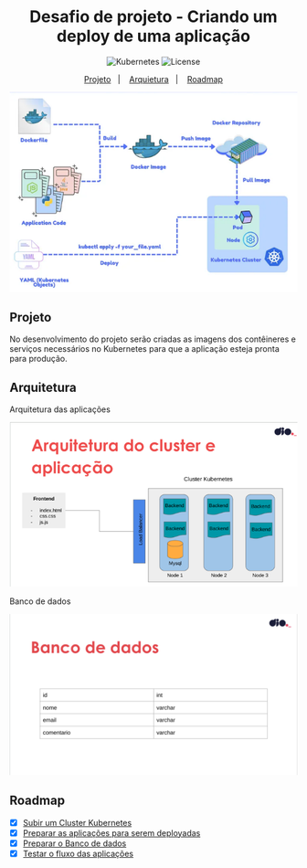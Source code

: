 <h1 align="center">Desafio de projeto - Criando um deploy de uma aplicação</h1>

<p align="center">
  <img alt="Kubernetes" src="https://img.shields.io/static/v1?label=Kubernetes&message=CKS&color=8257E5&labelColor=000000"  />
  <img alt="License" src="https://img.shields.io/static/v1?label=license&message=MIT&color=49AA26&labelColor=000000">
</p>

<p align="center">
  <a href="#-projeto">Projeto</a>&nbsp;&nbsp;&nbsp;|&nbsp;&nbsp;&nbsp;
  <a href="#-arquitetura">Arquietura</a>&nbsp;&nbsp;&nbsp;|&nbsp;&nbsp;&nbsp;
  <a href="#-roadmap">Roadmap</a>
</p>

<p align="center">
  <img alt="Deploy" src="data/deploy.png">
</p>

## Projeto

No desenvolvimento do projeto serão criadas as imagens dos contêineres e serviços necessários no Kubernetes para que a aplicação esteja pronta para produção.

## Arquitetura

Arquitetura das aplicações

<p align="center">
  <img alt="App" src="data/arquitetura.png">
</p>

Banco de dados

<p align="center">
  <img alt="db" src="data/database.png">
</p>

## Roadmap

- [x] [Subir um Cluster Kubernetes](./setup-cluster/README.md)
- [x] [Preparar as aplicações para serem deployadas](./app/backend/Dockerfile)
- [x] [Preparar o Banco de dados](./app/db/Dockerfile)
- [x] [Testar o fluxo das aplicações](./fluxo-app.md)